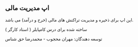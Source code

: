 ## اپ مدیریت مالی

این اپ برای ذخیره و مدیریت تراکنش های مالی (خرح و درآمد) می باشد.

ساخته شده برای درس کامپایلر ( استاد کارگر )

توسعه دهندگان: مهران محجوب - محمدرضا حق شناس
